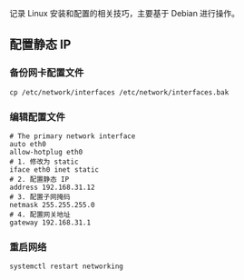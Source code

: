 记录 Linux 安装和配置的相关技巧，主要基于 Debian 进行操作。

## 配置静态 IP
### 备份网卡配置文件
```text
cp /etc/network/interfaces /etc/network/interfaces.bak
```

### 编辑配置文件
```text
# The primary network interface
auto eth0
allow-hotplug eth0
# 1. 修改为 static
iface eth0 inet static
# 2. 配置静态 IP
address 192.168.31.12
# 3. 配置子网掩码
netmask 255.255.255.0
# 4. 配置网关地址
gateway 192.168.31.1
```

### 重启网络
```text
systemctl restart networking
```
